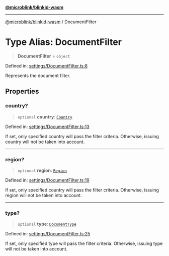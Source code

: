 [**@microblink/blinkid-wasm**](../README.md)

***

[@microblink/blinkid-wasm](../README.md) / DocumentFilter

# Type Alias: DocumentFilter

> **DocumentFilter** = `object`

Defined in: [settings/DocumentFilter.ts:8](https://github.com/BlinkID/blinkid-web/blob/main/packages/blinkid-wasm/src/settings/DocumentFilter.ts)

Represents the document filter.

## Properties

### country?

> `optional` **country**: [`Country`](Country.md)

Defined in: [settings/DocumentFilter.ts:13](https://github.com/BlinkID/blinkid-web/blob/main/packages/blinkid-wasm/src/settings/DocumentFilter.ts)

If set, only specified country will pass the filter criteria. Otherwise,
issuing country will not be taken into account.

***

### region?

> `optional` **region**: [`Region`](Region.md)

Defined in: [settings/DocumentFilter.ts:19](https://github.com/BlinkID/blinkid-web/blob/main/packages/blinkid-wasm/src/settings/DocumentFilter.ts)

If set, only specified country will pass the filter criteria. Otherwise,
issuing region will not be taken into account.

***

### type?

> `optional` **type**: [`DocumentType`](DocumentType.md)

Defined in: [settings/DocumentFilter.ts:25](https://github.com/BlinkID/blinkid-web/blob/main/packages/blinkid-wasm/src/settings/DocumentFilter.ts)

If set, only specified type will pass the filter criteria. Otherwise,
issuing type will not be taken into account.

